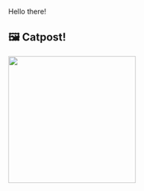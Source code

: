 Hello there!



## 🖼️ Catpost!

<sub>
    <img src="https://cdn2.thecatapi.com/images/dbn.gif" height="256">
</sub>

